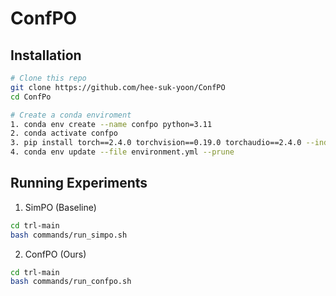 # ConfPO


## Installation
```bash
# Clone this repo
git clone https://github.com/hee-suk-yoon/ConfPO
cd ConfPo

# Create a conda enviroment
1. conda env create --name confpo python=3.11
2. conda activate confpo
3. pip install torch==2.4.0 torchvision==0.19.0 torchaudio==2.4.0 --index-url https://download.pytorch.org/whl/cu121
4. conda env update --file environment.yml --prune
```

## Running Experiments
1. SimPO (Baseline)
```bash
cd trl-main
bash commands/run_simpo.sh
```

2. ConfPO (Ours)
```bash
cd trl-main
bash commands/run_confpo.sh
```

